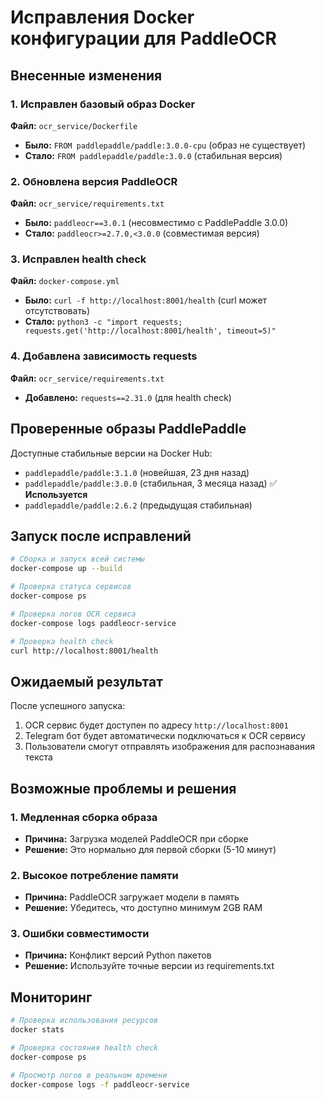 # Исправления Docker конфигурации для PaddleOCR

## Внесенные изменения

### 1. Исправлен базовый образ Docker
**Файл:** `ocr_service/Dockerfile`
- **Было:** `FROM paddlepaddle/paddle:3.0.0-cpu` (образ не существует)
- **Стало:** `FROM paddlepaddle/paddle:3.0.0` (стабильная версия)

### 2. Обновлена версия PaddleOCR
**Файл:** `ocr_service/requirements.txt`
- **Было:** `paddleocr==3.0.1` (несовместимо с PaddlePaddle 3.0.0)
- **Стало:** `paddleocr>=2.7.0,<3.0.0` (совместимая версия)

### 3. Исправлен health check
**Файл:** `docker-compose.yml`
- **Было:** `curl -f http://localhost:8001/health` (curl может отсутствовать)
- **Стало:** `python3 -c "import requests; requests.get('http://localhost:8001/health', timeout=5)"`

### 4. Добавлена зависимость requests
**Файл:** `ocr_service/requirements.txt`
- **Добавлено:** `requests==2.31.0` (для health check)

## Проверенные образы PaddlePaddle

Доступные стабильные версии на Docker Hub:
- `paddlepaddle/paddle:3.1.0` (новейшая, 23 дня назад)
- `paddlepaddle/paddle:3.0.0` (стабильная, 3 месяца назад) ✅ **Используется**
- `paddlepaddle/paddle:2.6.2` (предыдущая стабильная)

## Запуск после исправлений

```bash
# Сборка и запуск всей системы
docker-compose up --build

# Проверка статуса сервисов
docker-compose ps

# Проверка логов OCR сервиса
docker-compose logs paddleocr-service

# Проверка health check
curl http://localhost:8001/health
```

## Ожидаемый результат

После успешного запуска:
1. OCR сервис будет доступен по адресу `http://localhost:8001`
2. Telegram бот будет автоматически подключаться к OCR сервису
3. Пользователи смогут отправлять изображения для распознавания текста

## Возможные проблемы и решения

### 1. Медленная сборка образа
- **Причина:** Загрузка моделей PaddleOCR при сборке
- **Решение:** Это нормально для первой сборки (5-10 минут)

### 2. Высокое потребление памяти
- **Причина:** PaddleOCR загружает модели в память
- **Решение:** Убедитесь, что доступно минимум 2GB RAM

### 3. Ошибки совместимости
- **Причина:** Конфликт версий Python пакетов
- **Решение:** Используйте точные версии из requirements.txt

## Мониторинг

```bash
# Проверка использования ресурсов
docker stats

# Проверка состояния health check
docker-compose ps

# Просмотр логов в реальном времени
docker-compose logs -f paddleocr-service

